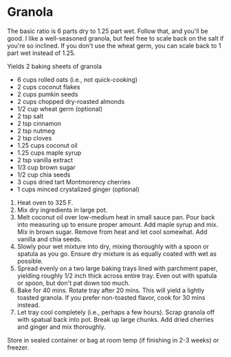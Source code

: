 # Granola

The basic ratio is 6 parts dry to 1.25 part wet. Follow that, and you'll be good. I like a well-seasoned granola, but feel free to scale back on the salt if you're so inclined. If you don't use the wheat germ, you can scale back to 1 part wet instead of 1.25.

Yields 2 baking sheets of granola

- 6 cups rolled oats (i.e., not quick-cooking)
- 2 cups coconut flakes
- 2 cups pumkin seeds
- 2 cups chopped dry-roasted almonds
- 1/2 cup wheat germ (optional)
- 2 tsp salt
- 2 tsp cinnamon
- 2 tsp nutmeg
- 2 tsp cloves
- 1.25 cups coconut oil
- 1.25 cups maple syrup
- 2 tsp vanilla extract
- 1/3 cup brown sugar
- 1/2 cup chia seeds
- 3 cups dried tart Montmorency cherries
- 1 cups minced crystalized ginger (optional)

1) Heat oven to 325 F.
2) Mix dry ingredients in large pot.
3) Melt coconut oil over low-medium heat in small sauce pan. Pour back into measuring up to ensure proper amount. Add maple syrup and mix. Mix in brown sugar. Remove from heat and let cool somewhat. Add vanilla and chia seeds.
4) Slowly pour wet mixture into dry, mixing thoroughly with a spoon or spatula as you go. Ensure dry mixture is as equally coated with wet as possible.
5) Spread evenly on a two large baking trays lined with parchment paper, yielding roughly 1/2 inch thick across entire tray. Even out with spatula or spoon, but don't pat down too much.
6) Bake for 40 mins. Rotate tray after 20 mins. This will yield a lightly toasted granola. If you prefer non-toasted flavor, cook for 30 mins instead.
7) Let tray cool completely (i.e., perhaps a few hours). Scrap granola off with spatual back into pot. Break up large chunks. Add dried cherries and ginger and mix thoroughly.

Store in sealed container or bag at room temp (if finishing in 2-3 weeks) or freezer.
